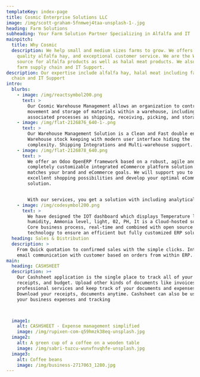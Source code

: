 ```yaml
---
templateKey: index-page
title: Cosmic Enterprise Solutions LLC
image: /img/scott-graham-5fnmwej4taa-unsplash-1-.jpg
heading: Farm Solutions
subheading: Your Farm Solution Partner Specializing in Alfalfa and IT
mainpitch:
  title: Why Cosmic
  description: We help small and medium sizes farms to grow. We offers premium
    quality alfalfa hay, and exceptional customer service. We are the West Coast
    source for alfalfa products as well as halal meat products. We also offer
    farm supply chain and IT Support.
description: Our expertise include alfalfa hay, halal meat including farm supply
  chain and IT Support
intro:
  blurbs:
    - image: /img/reactsymbol200.png
      text: >
        Our Cosmic Warehouse Management allows an organization to control the
        movement and storage of materials within a warehouse, including managing
        associated processes as shipping, receiving, picking, and storage.
    - image: /img/flat-2126876_640-1-.png
      text: >
        Our Warehouse Management Solution is a Clean and Fast double entry based
        Warehouse stock keeping with modern user interface hiding the
        complexity. Shipping Integrations and Multi-warehouse support.
    - image: /img/flat-2126878_640.png
      text: >
        We offer an Odoo OpenERP framework based on a robust, agile and
        completely customizable integrated eCommerce platform solution that
        matches your brand and eCommerce goals. We will support you to offer
        excellent shopping possibilities and develop your optimal eCommerce
        solution.


        With our services, you get a solution with including analytical solutions and tools attuned to eCommerce business workflow customized for industry specific needs.
    - image: /img/codesymbol200.png
      text: >
        We have designed the IOT dashboard which displays Temperature level,
        humidity, Ammonia level, light, 02, PH, It is a Cloud-hosted solution,
        Core business process, real-time and combined with open source
        technology to ensure an efficient but fully customized ERP solution.
  heading: Sales & Distribution
  description: >
    From Quick quotation to confirmed sales with the simple clicks. Integrated
    email communication with customer based on orders from within ERP.
main:
  heading: CASHSHEET
  description: >+
    Our Cashsheet application is the single place to track all of your expenses,
    receipts, and budget. Upload other kinds of documents like invoices,
    professional services and keep track of your documents and expenses.
    Download your receipts, documents anytime. Cashsheet can also be used for
    your business expenses and tracking



  image1:
    alt: CASHSHEET - Expense management simplified
    image: /img/rupixen-com-q59hmzk38eq-unsplash.jpg
  image2:
    alt: A green cup of a coffee on a wooden table
    image: /img/sabri-tuzcu-wunvfnvqhfe-unsplash.jpg
  image3:
    alt: Coffee beans
    image: /img/business-2717063_1280.jpg
---
```

